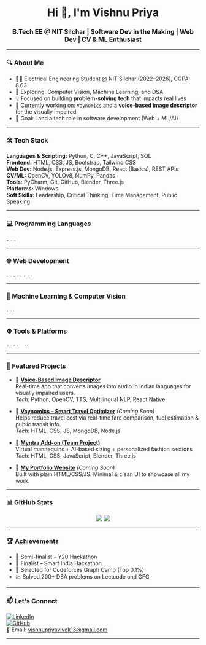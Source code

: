 <h1 align="center">Hi 👋, I'm Vishnu Priya</h1>
<h3 align="center">B.Tech EE @ NIT Silchar | Software Dev in the Making | Web Dev | CV & ML Enthusiast</h3>

---

### 🔍 About Me

- 👩‍🎓 Electrical Engineering Student @ NIT Silchar (2022–2026), CGPA: 8.63
- 🧠 Exploring: Computer Vision, Machine Learning, and DSA
- 💡 Focused on building **problem-solving tech** that impacts real lives
- 🌱 Currently working on: `Vaynomics` and a **voice-based image descriptor** for the visually impaired
- 🎯 Goal: Land a tech role in software development (Web + ML/AI)

---

### 🛠️ Tech Stack

**Languages & Scripting:** Python, C, C++, JavaScript, SQL  
**Frontend:** HTML, CSS, JS, Bootstrap, Tailwind CSS  
**Web Dev:** Node.js, Express.js, MongoDB, React (Basics), REST APIs  
**CV/ML:** OpenCV, YOLOv8, NumPy, Pandas  
**Tools:** PyCharm, Git, GitHub, Blender, Three.js  
**Platforms:** Windows  
**Soft Skills:** Leadership, Critical Thinking, Time Management, Public Speaking

---

### 💻 Programming Languages

<p align="left">
  <img src="https://cdn.jsdelivr.net/gh/devicons/devicon/icons/python/python-original.svg" height="5" alt="Python"/>
  <img src="https://cdn.jsdelivr.net/gh/devicons/devicon/icons/c/c-original.svg" height="5" alt="C"/>
  <img src="https://cdn.jsdelivr.net/gh/devicons/devicon/icons/cplusplus/cplusplus-original.svg" height="5" alt="C++"/>
  <img src="https://cdn.jsdelivr.net/gh/devicons/devicon/icons/javascript/javascript-original.svg" height="5" alt="JavaScript"/>
</p>

---

### 🌐 Web Development

<p align="left">
  <img src="https://cdn.jsdelivr.net/gh/devicons/devicon/icons/html5/html5-original.svg" height="5" alt="HTML5"/>
  <img src="https://cdn.jsdelivr.net/gh/devicons/devicon/icons/css3/css3-original.svg" height="5" alt="CSS3"/>
  <img src="https://cdn.jsdelivr.net/gh/devicons/devicon/icons/nodejs/nodejs-original.svg" height="5" alt="Node.js"/>
  <img src="https://cdn.jsdelivr.net/gh/devicons/devicon/icons/express/express-original.svg" height="5" alt="Express.js"/>
  <img src="https://cdn.jsdelivr.net/gh/devicons/devicon/icons/mongodb/mongodb-original.svg" height="5" alt="MongoDB"/>
  <img src="https://cdn.jsdelivr.net/gh/devicons/devicon/icons/react/react-original.svg" height="5" alt="React.js"/>
  <img src="https://cdn.jsdelivr.net/gh/devicons/devicon/icons/bootstrap/bootstrap-original.svg" height="5" alt="Bootstrap"/>
  <img src="https://img.shields.io/badge/Tailwind_CSS-38B2AC?style=flat&logo=tailwind-css&logoColor=white" height="5" alt="Tailwind CSS"/>
</p>

---

### 🧠 Machine Learning & Computer Vision

<p align="left">
  <img src="https://cdn.jsdelivr.net/gh/devicons/devicon/icons/numpy/numpy-original.svg" height="5" alt="NumPy"/>
  <img src="https://cdn.jsdelivr.net/gh/devicons/devicon/icons/opencv/opencv-original.svg" height="5" alt="OpenCV"/>
  <img src="https://raw.githubusercontent.com/ultralytics/assets/main/logo/logo-github.png" height="5" alt="YOLOv8"/>
</p>

---

### ⚙️ Tools & Platforms

<p align="left">
  <img src="https://cdn.jsdelivr.net/gh/devicons/devicon/icons/git/git-original.svg" height="5" alt="Git"/>
  <img src="https://cdn.jsdelivr.net/gh/devicons/devicon/icons/github/github-original.svg" height="5" alt="GitHub"/>
  <img src="https://img.shields.io/badge/PyCharm-000000?style=flat&logo=pycharm&logoColor=white" height="5" alt="PyCharm"/>
  <img src="https://img.shields.io/badge/VS%20Code-007ACC?style=flat&logo=visual-studio-code&logoColor=white" height="5" alt="VS Code"/>
  <img src="https://img.shields.io/badge/Jupyter-F37626?style=flat&logo=jupyter&logoColor=white" height="5" alt="Jupyter Notebook"/>
  <img src="https://img.shields.io/badge/Anaconda-44A833?style=flat&logo=anaconda&logoColor=white" height="5" alt="Anaconda"/>
  <img src="https://img.shields.io/badge/Windows-0078D6?style=flat&logo=windows&logoColor=white" height="5" alt="Windows"/>
</p>


---

### 💼 Featured Projects

- 🔹 **[Voice-Based Image Descriptor](https://github.com/vishnu2005/Image-Captioning-App)**  
  Real-time app that converts images into audio in Indian languages for visually impaired users.  
  *Tech:* Python, OpenCV, TTS, Multilingual NLP, React Native

- 🔹 **[Vaynomics – Smart Travel Optimizer](https://github.com/vishnu2005/vaynomics)** *(Coming Soon)*  
  Helps reduce travel cost via real-time fare comparison, fuel estimation & public transit info.  
  *Tech:* HTML, CSS, JS, MongoDB, Node.js

- 🔹 **[Myntra Add-on (Team Project)](https://github.com/vishnu2005/NIT-SILCHAR_BINARY-BEACONS)**  
  Virtual mannequins + AI-based sizing + personalized fashion sections  
  *Tech:* HTML, CSS, JavaScript, Blender, Three.js

- 🔹 **[My Portfolio Website](https://vishnu2005.github.io/portfolio)** *(Coming Soon)*  
  Built with plain HTML/CSS/JS. Minimal & clean UI to showcase all my work.

---

### 📊 GitHub Stats

<p align="center">
  <img src="https://github-readme-stats.vercel.app/api?username=vishnu2005&show_icons=true&theme=radical" />
  <img src="https://github-readme-streak-stats.herokuapp.com/?user=vishnu2005&theme=radical" />
</p>

---

### 🏆 Achievements

- 🥈 Semi-finalist – Y20 Hackathon  
- 🥇 Finalist – Smart India Hackathon  
- 🧠 Selected for Codeforces Graph Camp (Top 0.1%)  
- 📈 Solved 200+ DSA problems on Leetcode and GFG  

---

### 📫 Let's Connect

[![LinkedIn](https://img.shields.io/badge/LinkedIn-blue?logo=linkedin&style=flat-square)](https://www.linkedin.com/in/vishnu-priya-243418247/)  
[![GitHub](https://img.shields.io/badge/GitHub-grey?logo=github&style=flat-square)](https://github.com/vishnu2005)  
📧 Email: vishnupriyavivek13@gmail.com

---
